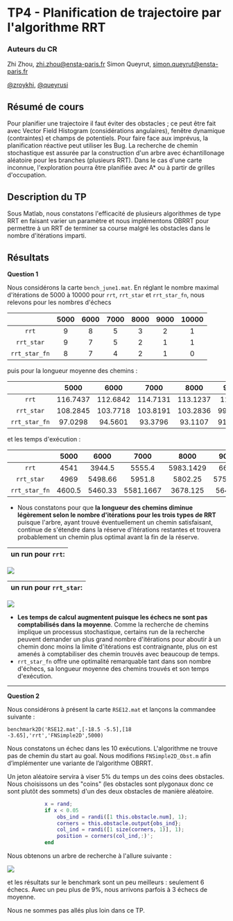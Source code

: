 TP4 - Planification de trajectoire par l'algorithme RRT
====

### Auteurs du CR
Zhi Zhou, <zhi.zhou@ensta-paris.fr>
 Simon Queyrut,  <simon.queyrut@ensta-paris.fr>
 
 [@zroykhi](https://github.com/zroykhi), [@queyrusi][github] 

[github]: http://github.com/queyrusi

Résumé de cours
----
Pour planifier une trajectoire il faut éviter des obstacles ; ce peut être fait avec
Vector Field Histogram (considérations angulaires), fenêtre dynamique (contraintes) et champs de potentiels. Pour faire face aux imprévus, la planification réactive peut utiliser les Bug. La recherche de chemin stochastique est assurée par la construction d'un arbre avec échantillonage aléatoire pour les branches (plusieurs RRT). Dans le cas d'une carte inconnue, l'exploration pourra être planifiée avec A\* ou à partir de grilles d'occupation.


Description du TP
---
Sous Matlab, nous constatons l'efficacité de plusieurs algorithmes de type RRT en faisant varier un paramètre et nous implémentons OBRRT pour permettre à un RRT de terminer sa course malgré les obstacles dans le nombre d'itérations imparti.


Résultats
----
**Question 1**  

Nous considérons la carte `bench_june1.mat`. En réglant le nombre maximal d'itérations de 5000 à 10000 pour `rrt`, `rrt_star` et `rrt_star_fn`, nous relevons pour les nombres d'échecs

| | 5000 | 6000 | 7000|8000|9000|10000|
| :---------: |:---------:| :-----:| :-----:|:-----:|:-----:|:-----:|
|  `rrt` | 9 | 8 |5|3|2|1
|  `rrt_star` | 9 | 7| 5|2|1|1
| `rrt_star_fn` | 8 | 7 |4|2|1|0

puis pour la longueur moyenne des chemins :

| | 5000 | 6000 | 7000|8000|9000|10000|
| :---------: |:---------:| :-----:| :-----:|:-----:|:-----:|:-----:|
|  `rrt` | 116.7437 | 112.6842 |114.7131|113.1237|115.51|113.4749
|  `rrt_star` | 108.2845 | 103.7718 |103.8191|103.2836|99.8623|98.9981|
| `rrt_star_fn` | 97.0298 | 94.5601 |93.3796|93.1107|91.7861|90.6379

et les temps d'exécution :

| | 5000 | 6000 | 7000|8000|9000|10000|
| :---------: |:---------:| :-----:| :-----:|:-----:|:-----:|:-----:|
|  `rrt` | 4541 | 3944.5 |5555.4|5983.1429|6688|5892.67
|  `rrt_star` | 4969 | 5498.66 |5951.8|5802.25|5751.89|6210.33|
| `rrt_star_fn` | 4600.5 | 5460.33 |5581.1667|3678.125|5645.3|5317.88

+ Nous constatons pour que **la longueur des chemins diminue légèrement selon le nombre d'itérations pour les trois types de RRT** puisque l'arbre, ayant trouvé éventuellement un chemin satisfaisant, continue de s'étendre dans la réserve d'itérations restantes et trouvera probablement un chemin plus optimal avant la fin de la réserve.


|un run pour `rrt`:|
|:----:|
![](https://markdown.data-ensta.fr/uploads/upload_603ca47178b0a7b75a1596d509150f64.png)

|un run pour `rrt_star`:|
|:----:|
![](https://markdown.data-ensta.fr/uploads/upload_84a5a565ec1b4c83d178efbb6883673a.png)


+ **Les temps de calcul augmentent puisque les échecs ne sont pas comptabilisés dans la moyenne**. Comme la recherche de chemins implique un processus stochastique, certains run de la recherche peuvent demander un plus grand nombre d'itérations pour aboutir à un chemin donc moins la limite d'itérations est contraignante, plus on est amenés à comptabiliser des chemin trouvés avec beaucoup de temps.
+ `rrt_star_fn` offre une optimalité remarquable tant dans son nombre d'échecs, sa longueur moyenne des chemins trouvés et son temps d'exécution.

--------------
**Question 2**

Nous considérons à présent la carte `RSE12.mat` et lançons la commandee suivante : 

```benchmark2D('RSE12.mat',[-18.5 -5.5],[18 -3.65],'rrt','FNSimple2D',5000)```

Nous constatons un échec dans les 10 exécutions. L'algorithme ne trouve pas de chemin du start au goal. Nous modifions `FNSimple2D_Obst.m` afin d’implémenter une variante de l’algorithme OBRRT.

Un jeton aléatoire servira à viser 5% du temps un des coins dees obstacles. Nous choisissons un des "coins" (les obstacles sont plygonaux donc ce sont plutôt des sommets) d'un des deux obstacles de manière aléatoire.
```matlab
            x = rand;
            if x < 0.05
                obs_ind = randi([1 this.obstacle.num], 1);
                corners = this.obstacle.output{obs_ind};
                col_ind = randi([1 size(corners, 1)], 1);
                position = corners(col_ind,:)';
            end
```
Nous obtenons un arbre de recherche à l'allure suivante :

![](https://markdown.data-ensta.fr/uploads/upload_ec885cd1473a4fbec3c2574341c7adcf.png)

et les résultats sur le benchmark sont un peu meilleurs : seulement 6 échecs. Avec un peu plus de 9%, nous arrivons parfois à 3 échecs de moyenne.

Nous ne sommes pas allés plus loin dans ce TP.
